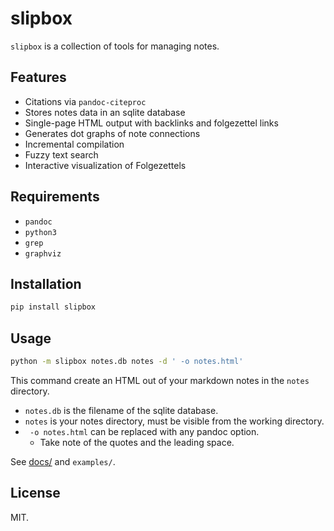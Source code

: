 slipbox
=======

`slipbox` is a collection of tools for managing notes.

Features
--------

- Citations via `pandoc-citeproc`
- Stores notes data in an sqlite database
- Single-page HTML output with backlinks and folgezettel links
- Generates dot graphs of note connections
- Incremental compilation
- Fuzzy text search
- Interactive visualization of Folgezettels

Requirements
------------

- `pandoc`
- `python3`
- `grep`
- `graphviz`

Installation
------------

```bash
pip install slipbox
```

Usage
-----

```bash
python -m slipbox notes.db notes -d ' -o notes.html'
```

This command create an HTML out of your markdown notes in the `notes` directory.

- `notes.db` is the filename of the sqlite database.
- `notes` is your notes directory, must be visible from the working directory.
- ` -o notes.html` can be replaced with any pandoc option.
    + Take note of the quotes and the leading space.

See [docs/](https://lggruspe.github.io/slipbox) and `examples/`.

License
-------

MIT.
